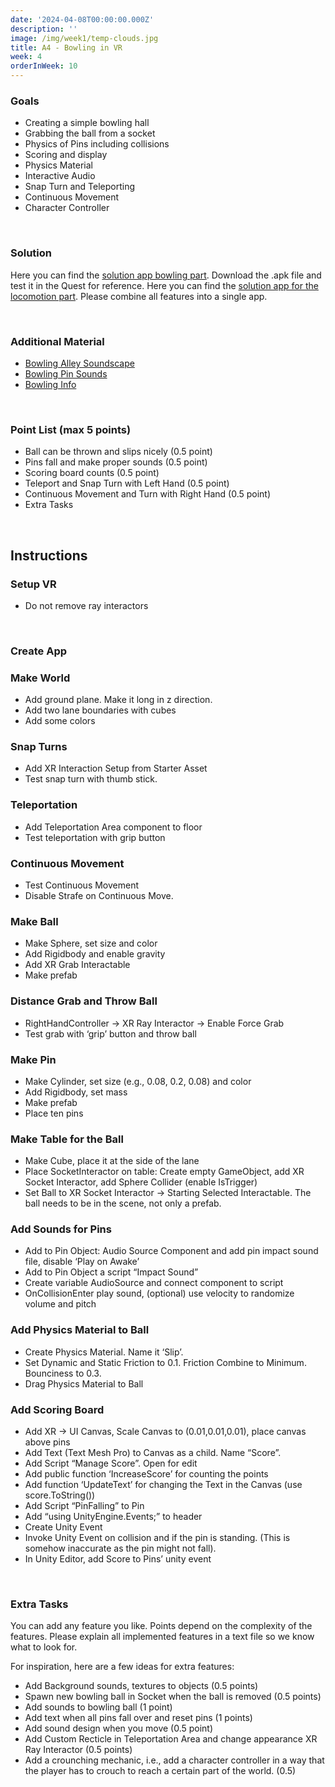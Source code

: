 ```yaml
---
date: '2024-04-08T00:00:00.000Z'
description: ''
image: /img/week1/temp-clouds.jpg
title: A4 - Bowling in VR
week: 4
orderInWeek: 10
---
```


### Goals

* Creating a simple bowling hall
* Grabbing the ball from a socket
* Physics of Pins including collisions
* Scoring and display
* Physics Material
* Interactive Audio
* Snap Turn and Teleporting
* Continuous Movement
* Character Controller

 

### Solution

Here you can find the [solution app bowling part](https://www.dropbox.com/scl/fi/1pkwtuwz0hxwscxd8t3po/CVW_Bowling_20210904.apk?rlkey=4on84x95yzzc2toxr5m5gd05z\&dl=1). Download the .apk file and test it in the Quest for reference. Here you can find the [solution app for the locomotion part](https://www.dropbox.com/scl/fi/6r6wqbclnt12g5w5cgsuf/CVW_Locomotion_20210905.apk?rlkey=4m962m6mzdieho0mjotgigxt7\&dl=1). Please combine all features into a single app.

 

### Additional Material

* [Bowling Alley Soundscape](https://www.dropbox.com/scl/fi/oo9cyx2tqb0f60alc0xpg/BowlingAlley.wav?rlkey=1ukk0jr6abuye91hevqvshsxj\&dl=1)
* [Bowling Pin Sounds](https://www.dropbox.com/scl/fi/540otbq6bqz1hzanmdj7v/BowlingPin.wav?rlkey=eiuu7ce4g63e5pwj9bw53ljgj\&dl=1)
* [Bowling Info](https://en.wikipedia.org/wiki/Ten-pin_bowling)

 

### Point List (max 5 points)

* Ball can be thrown and slips nicely (0.5 point)
* Pins fall and make proper sounds (0.5 point)
* Scoring board counts (0.5 point)
* Teleport and Snap Turn with Left Hand (0.5 point)
* Continuous Movement and Turn with Right Hand (0.5 point)
* Extra Tasks

 

## Instructions

### Setup VR

* Do not remove ray interactors

 

### Create App

### Make World

* Add ground plane. Make it long in z direction.
* Add two lane boundaries with cubes
* Add some colors

### Snap Turns

* Add XR Interaction Setup from Starter Asset
* Test snap turn with thumb stick.

### Teleportation

* Add Teleportation Area component to floor
* Test teleportation with grip button

### Continuous Movement

* Test Continuous Movement
* Disable Strafe on Continuous Move.

### Make Ball

* Make Sphere, set size and color
* Add Rigidbody and enable gravity
* Add XR Grab Interactable
* Make prefab

### Distance Grab and Throw Ball

* RightHandController -> XR Ray Interactor -> Enable Force Grab
* Test grab with ‘grip’ button and throw ball

### Make Pin

* Make Cylinder, set size (e.g., 0.08, 0.2, 0.08) and color
* Add Rigidbody, set mass
* Make prefab
* Place ten pins

### Make Table for the Ball

* Make Cube, place it at the side of the lane
* Place SocketInteractor on table: Create empty GameObject, add XR Socket Interactor, add Sphere Collider (enable IsTrigger)
* Set Ball to XR Socket Interactor -> Starting Selected Interactable. The ball needs to be in the scene, not only a prefab.

### Add Sounds for Pins

* Add to Pin Object: Audio Source Component and add pin impact sound file, disable ‘Play on Awake’
* Add to Pin Object a script “Impact Sound”
* Create variable AudioSource and connect component to script
* OnCollisionEnter play sound, (optional) use velocity to randomize volume and pitch

### Add Physics Material to Ball

* Create Physics Material. Name it ‘Slip’.
* Set Dynamic and Static Friction to 0.1. Friction Combine to Minimum. Bounciness to 0.3.
* Drag Physics Material to Ball

### Add Scoring Board

* Add XR -> UI Canvas, Scale Canvas to (0.01,0.01,0.01), place canvas above pins
* Add Text (Text Mesh Pro) to Canvas as a child. Name “Score”.
* Add Script “Manage Score”. Open for edit
* Add public function ‘IncreaseScore’ for counting the points
* Add function ‘UpdateText’ for changing the Text in the Canvas (use score.ToString())
* Add Script “PinFalling” to Pin
* Add “using UnityEngine.Events;” to header
* Create Unity Event
* Invoke Unity Event on collision and if the pin is standing. (This is somehow inaccurate as the pin might not fall).
* In Unity Editor, add Score to Pins’ unity event

 

### Extra Tasks

You can add any feature you like. Points depend on the complexity of the features. Please explain all implemented features in a text file so we know what to look for.

For inspiration, here are a few ideas for extra features:

* Add Background sounds, textures to objects (0.5 points)
* Spawn new bowling ball in Socket when the ball is removed (0.5 points)
* Add sounds to bowling ball (1 point)
* Add text when all pins fall over and reset pins (1 points)
* Add sound design when you move (0.5 point)
* Add Custom Recticle in Teleportation Area and change appearance XR Ray Interactor (0.5 points)
* Add a crounching mechanic, i.e., add a character controller in a way that the player has to crouch to reach a certain part of the world. (0.5)

